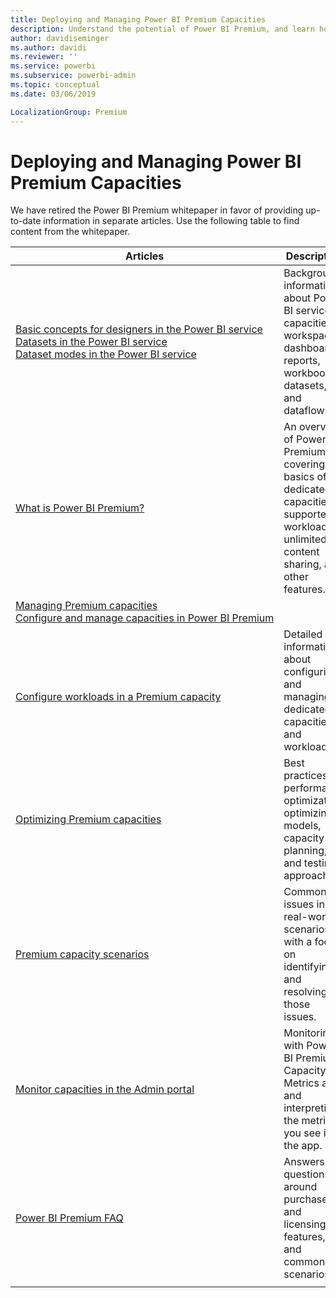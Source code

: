 ```yaml
---
title: Deploying and Managing Power BI Premium Capacities
description: Understand the potential of Power BI Premium, and learn how to design, deploy, monitor and troubleshoot scalable solutions.
author: davidiseminger
ms.author: davidi
ms.reviewer: ''
ms.service: powerbi
ms.subservice: powerbi-admin
ms.topic: conceptual
ms.date: 03/06/2019

LocalizationGroup: Premium
---
```


# Deploying and Managing Power BI Premium Capacities

We have retired the Power BI Premium whitepaper in favor of providing up-to-date information in separate articles. Use the following table to find content from the whitepaper. 

| Articles | Description |
|-----|----|
| [Basic concepts for designers in the Power BI service](service-basic-concepts.md)</br>[Datasets in the Power BI service](service-datasets-understand.md)</br>[Dataset modes in the Power BI service](service-dataset-modes-understand.md) | Background information about Power BI service capacities, workspaces,   dashboards, reports, workbooks, datasets, and dataflows. |
| [What is Power BI Premium?](service-premium-what-is.md) | An overview of Power BI Premium, covering the basics of dedicated   capacities, supported workloads, unlimited content sharing, and other   features.  |
| [Managing Premium capacities](service-premium-capacity-manage.md)</br>[Configure and manage capacities in Power BI Premium](service-admin-premium-manage.md)
</br>[Configure workloads in a Premium capacity](service-admin-premium-workloads.md) | Detailed information about configuring and managing dedicated capacities   and workloads. |
| [Optimizing Premium capacities](service-premium-capacity-optimize.md) | Best practices for performance optimization, optimizing models, capacity   planning, and testing approaches. |
| [Premium capacity scenarios](service-premium-capacity-scenarios.md) | Common issues in real-world scenarios, with a focus on identifying and   resolving those issues. |
| [Monitor capacities in the Admin portal](service-admin-premium-monitor-portal.md) | Monitoring with Power BI Premium Capacity Metrics app, and interpreting   the metrics you see in the app. |
| [Power BI Premium FAQ](service-premium-faq.md) | Answers to questions around purchase and licensing, features, and common   scenarios. |
| | |
